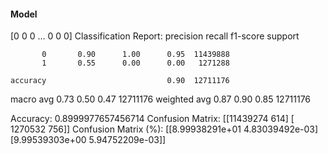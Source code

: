 #### Model
[0 0 0 ... 0 0 0]
Classification Report:
              precision    recall  f1-score   support

           0       0.90      1.00      0.95  11439888
           1       0.55      0.00      0.00   1271288

    accuracy                           0.90  12711176
   macro avg       0.73      0.50      0.47  12711176
weighted avg       0.87      0.90      0.85  12711176

Accuracy: 0.8999977657456714
Confusion Matrix:
[[11439274      614]
 [ 1270532      756]]
Confusion Matrix (%):
[[8.99938291e+01 4.83039492e-03]
 [9.99539303e+00 5.94752209e-03]]
